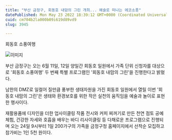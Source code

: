 ```yaml
---
title: "부산 금정구, 회동호 내맘의 그린 개최... 예술로 떠나는 에코소풍"
datePublished: Mon May 23 2022 18:39:12 GMT+0000 (Coordinated Universal Time)
cuid: cm704b2la000b09i619d89vd9
slug: 3945

---
```



회동호 소풍여행

![이미지](https://cdn.hashnode.com/res/hashnode/image/upload/v1739256319269/6bc5f48b-8264-4d21-a626-1bdb4598cd80.jpeg)

부산 금정구는 오는 6월 11일, 12일 양일간 회동호 일원에서 가족 단위 신청자를 대상으로 '회동호 소풍여행' 두 번째 특별 프로그램인 '회동호 내맘의 그린'을 진행한다고 밝혔다.

남한의 DMZ로 일컬어 질만큼 풍부한 생태자원을 가진 회동호 일원에서 열릴 이번 '회동호 내맘의 그린'은 생태와 환경보호를 위한 작은 실천의 움직임을 예술과 놀이로 표현한 행사이다.

재활용품에 디자인을 더한 업사이클링 작품 전시와 커피 찌꺼기로 만든 천연 점토 공예 체험, 건강한 자세와 호흡을 배우는 바디 리사이클링 등 다채로운 프로그램으로 진행되며 오는 24일 9시부터 1일 200가구의 가족을 금정구청 홈페이지에서 선착순 모집하고 참가비는 1인 5천 원이다.